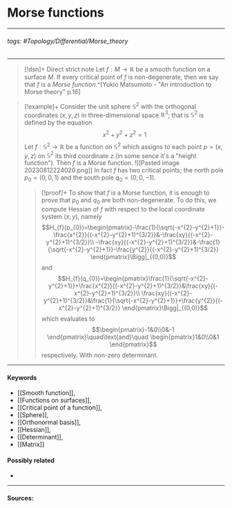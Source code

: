 # Morse functions
***
###### tags: #Topology/Differential/Morse_theory 
***
>[!dsn]+ Direct strict note
>Let $f:M\to\mathbb{R}$ be a smooth function on a surface $M$. If every critical point of $f$ is non-degenerate, then we say that $f$ is a *Morse function*.^[Yukio Matsumoto - "An introduction to Morse theory" p.16]

>[!example]+ 
>Consider the unit sphere $\mathbb{S}^{2}$ with the orthogonal coordinates $(x,y,z)$ in three-dimensional space $\mathbb{R}^{3}$; that is $\mathbb{S}^{2}$ is defined by the equation
>$$x^{2}+y^{2}+z^{2}=1$$
>Let $f:\mathbb{S}^{2}\to \mathbb{R}$ be a function on $\mathbb{S}^{2}$ which assigns to each point $p=(x,y,z)$ on $\mathbb{S}^{2}$ its third coordinate $z$.(in some sence it's a "height function"). Then $f$ is a Morse function.
>![[Pasted image 20230812224020.png]]
>In fact $f$ has two critical points; the north pole $p_{0}=(0,0,1)$ and the south pole $q_{0}=(0,0,-1)$.
>>[!proof]+
>>To show that $f$ is a Morse function, it is enough to prove that $p_{0}$ and $q_{0}$ are both non-degenerate. To do this, we compute Hessian of $f$ with respect to the local coordinate system $(x,y)$, namely
>>$$H_{f}(p_{0})=\begin{pmatrix}-\frac{1}{\sqrt{-x^{2}-y^{2}+1}}-\frac{x^{2}}{(-x^{2}-y^{2}+1)^{3/2}}&-\frac{xy}{(-x^{2}-y^{2}+1)^{3/2}}\\ -\frac{xy}{(-x^{2}-y^{2}+1)^{3/2}}&-\frac{1}{\sqrt{-x^{2}-y^{2}+1}}-\frac{y^{2}}{(-x^{2}-y^{2}+1)^{3/2}} \end{pmatrix}\Bigg|_{(0,0)}$$
>>and
>>$$H_{f}(q_{0})=\begin{pmatrix}\frac{1}{\sqrt{-x^{2}-y^{2}+1}}+\frac{x^{2}}{(-x^{2}-y^{2}+1)^{3/2}}&\frac{xy}{(-x^{2}-y^{2}+1)^{3/2}}\\ \frac{xy}{(-x^{2}-y^{2}+1)^{3/2}}&\frac{1}{\sqrt{-x^{2}-y^{2}+1}}+\frac{y^{2}}{(-x^{2}-y^{2}+1)^{3/2}} \end{pmatrix}\Bigg|_{(0,0)}$$
>>which evaluates to
>>$$\begin{pmatrix}-1&0\\0&-1 \end{pmatrix}\quad\text{and}\quad \begin{pmatrix}1&0\\0&1 \end{pmatrix}$$
>>respectively. With non-zero determinant.
***
#### Keywords
- [[Smooth function]],
- [[Functions on surfaces]],
- [[Critical point of a function]],
- [[Sphere]],
- [[Orthonormal basis]],
- [[Hessian]],
- [[Determinant]],
- [[Matrix]]
#### Possibly related
- 
***
#### Sources: